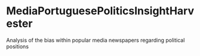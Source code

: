 # MediaPortuguesePoliticsInsightHarvester
Analysis of the bias within popular media newspapers regarding political positions
